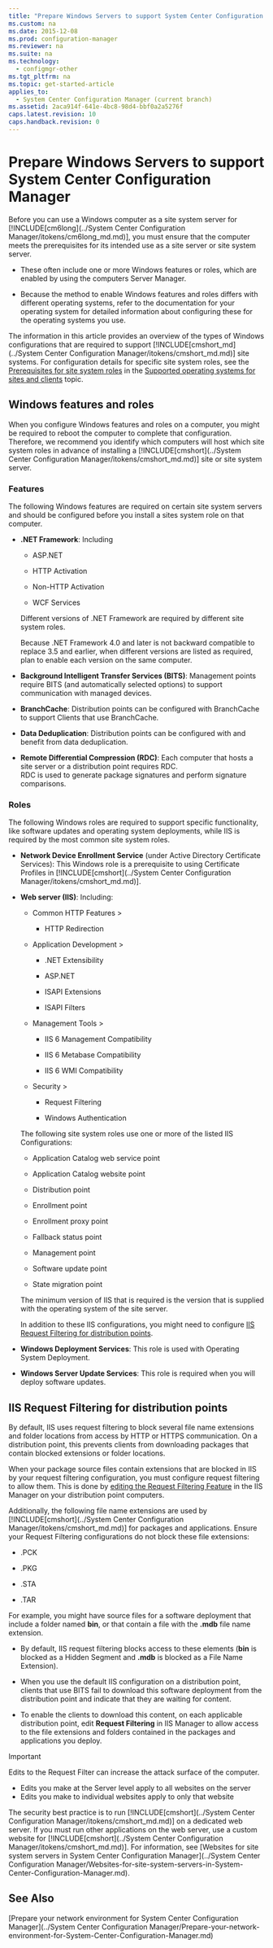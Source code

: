 ```yaml
---
title: "Prepare Windows Servers to support System Center Configuration Manager"
ms.custom: na
ms.date: 2015-12-08
ms.prod: configuration-manager
ms.reviewer: na
ms.suite: na
ms.technology: 
  - configmgr-other
ms.tgt_pltfrm: na
ms.topic: get-started-article
applies_to: 
  - System Center Configuration Manager (current branch)
ms.assetid: 2aca914f-641e-4bc8-98d4-bbf0a2a5276f
caps.latest.revision: 10
caps.handback.revision: 0
---
```

# Prepare Windows Servers to support System Center Configuration Manager
Before you can use a Windows computer as a site system server for [!INCLUDE[cm6long](../System Center Configuration Manager/itokens/cm6long_md.md)], you must ensure that the computer meets the prerequisites for its intended use as a site server or site system server.  
  
-   These often include one or more Windows features or roles, which are enabled by using the computers Server Manager.  
  
-   Because the method to enable Windows features and roles differs with different operating systems, refer to the documentation for your operating system for detailed information about configuring these for the operating systems you use.  
  
  The information in this article provides an overview of the types of Windows configurations that are required to support [!INCLUDE[cmshort_md](../System Center Configuration Manager/itokens/cmshort_md.md)] site systems. For configuration details for specific site system roles, see the [Prerequisites for site system roles](Supported%20operating%20systems%20for%20sites%20and%20clients%20for%20System%20Center%20Configuration%20Manager.md#bkmk_Prrequisites) in the [Supported operating systems for sites and clients](Supported%20operating%20systems%20for%20sites%20and%20clients%20for%20System%20Center%20Configuration%20Manager.md) topic. 
  
##  <a name="BKMK_WinFeatures"></a> Windows features and roles  
 When you configure Windows features and roles on a computer, you might be required to reboot the computer to complete that configuration. Therefore, we recommend you identify which computers will host which site system roles in advance of installing a [!INCLUDE[cmshort](../System Center Configuration Manager/itokens/cmshort_md.md)] site or site system server.
### Features  
 The following Windows features are required on certain site system servers  and should be configured before you install a sites system role on that computer.  
  
-   **.NET Framework**: Including  
  
    -   ASP.NET  
  
    -   HTTP Activation  
  
    -   Non-HTTP Activation  
  
    -   WCF Services  
  
     Different versions of .NET Framework are required by different site system roles.  
  
     Because .NET Framework 4.0 and later is not backward compatible to replace 3.5 and earlier, when different versions are listed as required, plan to enable each version on the same computer.  
  
-   **Background Intelligent Transfer Services (BITS)**: Management points require BITS (and automatically selected options) to support communication with managed devices.  
  
-   **BranchCache**: Distribution points can be configured with BranchCache to support Clients that use BranchCache.  
  
-   **Data Deduplication**: Distribution points can be configured with and benefit from data deduplication.  
  
-   **Remote Differential Compression (RDC)**: Each computer that hosts a site server or a distribution point requires RDC.   
    RDC is used to generate package signatures and perform signature comparisons.  
  
### Roles  
 The following Windows roles are required to support specific functionality, like software updates and operating system deployments, while IIS is required by the most common site system roles.  
  
-   **Network Device Enrollment Service** (under Active Directory Certificate Services):  This Windows role is a prerequisite to using Certificate Profiles in [!INCLUDE[cmshort](../System Center Configuration Manager/itokens/cmshort_md.md)].  
  
-   **Web server (IIS)**: Including:  
  
    -   Common HTTP Features >  
  
        -   HTTP Redirection  
  
    -   Application Development >  
  
        -   .NET Extensibility  
  
        -   ASP.NET  
  
        -   ISAPI Extensions  
  
        -   ISAPI Filters  
  
    -   Management Tools >  
  
        -   IIS 6 Management Compatibility  
  
        -   IIS 6 Metabase Compatibility  
  
        -   IIS 6 WMI Compatibility  
  
    -   Security >  
  
        -   Request Filtering  
  
        -   Windows Authentication  
  
     The following site system roles use one or more of the listed IIS Configurations:  
  
    -   Application Catalog web service point  
  
    -   Application Catalog website point  
  
    -   Distribution point  
  
    -   Enrollment point  
  
    -   Enrollment proxy point  
  
    -   Fallback status point  
  
    -   Management point  
  
    -   Software update point  
  
    -   State migration point  
  
     The minimum version of IIS that is required is the version that is supplied with the operating system of the site server.  
  
     In addition to these IIS configurations, you might need to configure [IIS Request Filtering for distribution points](#BKMK_IISFiltering).  
  
-   **Windows Deployment Services**: This role is used with Operating System Deployment.  
  
-   **Windows Server Update Services**: This role is required when you will deploy software updates.  
  
##  <a name="BKMK_IISFiltering"></a> IIS Request Filtering for distribution points  
 By default, IIS uses request filtering to block several file name extensions and folder locations from access by HTTP or HTTPS communication. On a distribution point, this prevents clients from downloading packages that contain blocked extensions or folder locations.  
  
 When your package source files contain extensions that are blocked in IIS by your request filtering configuration, you must configure request filtering to allow them. This is done by [editing the Request Filtering Feature](https://technet.microsoft.com/library/hh831621.aspx) in the IIS Manager on your distribution point computers.  
  
 Additionally, the following file name extensions are used by [!INCLUDE[cmshort](../System Center Configuration Manager/itokens/cmshort_md.md)] for packages and applications. Ensure your Request Filtering configurations do not block these file extensions:  
  
-   .PCK  
  
-   .PKG  
  
-   .STA  
  
-   .TAR  
  
 For example, you might have source files for a software deployment that include a folder named **bin**, or that contain a file with the **.mdb** file name extension.  
  
-   By default, IIS request filtering blocks access to these elements (**bin** is blocked as a Hidden Segment and **.mdb** is blocked as a File Name Extension).  
  
-   When you use the default IIS configuration on a distribution point, clients that use BITS fail to download this software deployment from the distribution point and indicate that they are waiting for content.  
  
-   To enable the clients to download this content, on each applicable distribution point, edit **Request Filtering** in IIS Manager to allow access to the file extensions and folders contained in the packages and applications you deploy.  
  
> [!IMPORTANT]  
>  Edits to the Request Filter can increase the attack surface of the computer.  
>   
>  -   Edits you make at the Server level apply to all websites on the server  
> -   Edits you make to individual websites apply to only that website  
>   
>  The security best practice is to run [!INCLUDE[cmshort](../System Center Configuration Manager/itokens/cmshort_md.md)] on a dedicated web server. If you must run other applications on the web server, use a custom website for [!INCLUDE[cmshort](../System Center Configuration Manager/itokens/cmshort_md.md)]. For information, see [Websites for site system servers in System Center Configuration Manager](../System Center Configuration Manager/Websites-for-site-system-servers-in-System-Center-Configuration-Manager.md).  
  
## See Also  
 [Prepare your network environment for System Center Configuration Manager](../System Center Configuration Manager/Prepare-your-network-environment-for-System-Center-Configuration-Manager.md)